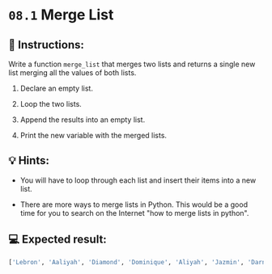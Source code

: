# `08.1` Merge List

## 📝 Instructions:

Write a function `merge_list` that merges two lists and returns a single new list merging all the values of both lists.

 1. Declare an empty list.

 2. Loop the two lists.

 3. Append the results into an empty list.

 4. Print the new variable with the merged lists.

 ## 💡 Hints:

+ You will have to loop through each list and insert their items into a new list.

+ There are more ways to merge lists in Python. This would be a good time for you to search on the Internet "how to merge lists in python".

 ## 💻 Expected result:

```py
['Lebron', 'Aaliyah', 'Diamond', 'Dominique', 'Aliyah', 'Jazmin', 'Darnell', 'Lucas', 'Jake', 'Scott', 'Amy', 'Molly', 'Hannah', 'Lucas']
```

